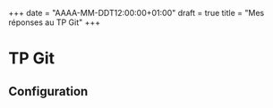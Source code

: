 +++
date = "AAAA-MM-DDT12:00:00+01:00"
draft = true
title = "Mes réponses au TP Git"
+++
# TP Git
## Configuration
